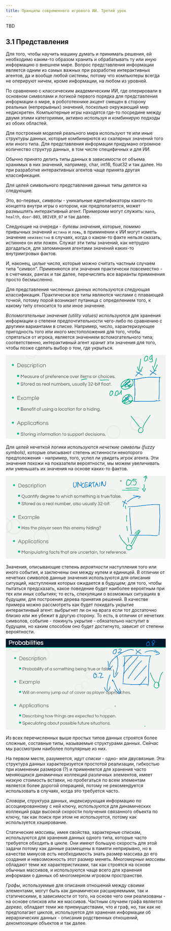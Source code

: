 ```yaml
---
title: Принципы современного игрового ИИ. Третий урок
---
```


TBD

## 3.1 Представления

Для того, чтобы научить машину думать и принимать решения, ей необходимо
каким-то образом хранить и обрабатывать ту или иную информацию о внешнем мире.
Вопрос представления информации является одним из самых важных при разработке
интерактивных агентов, да и вообще любой системы, потому что компьютеры всегда
не оперируют ничем, кроме информации, на любом из уровней.

По сравнению с классическим академическим ИИ, где оперировали в основном
символами и логикой первого порядка для представления информации о мире, в
робототехнике акцент смещен в сторону реальных (непрерывных)
значений, посколько окружающий мир недискретен.
Компьютерные игры находятся где-то посредине между двумя этими категориями,
активно используя и комбинирую подходы из обоих областей.

Для построения моделей реального мира используют те или иные структуры данных,
которые комбинирются из скалярных значений того или иного типа.
Для представления информации придумано огромное количество структур данных, в
том числе специфичных и для ИИ.

Обычно принято делить типы данных в зависимости от объема хранимых в них
значений, например, char, int16, float32 и так далее. Но при разработке интерактивных
агентов чаще принята другая классификация.

Для целей символьного представления данных типы делятся на следующие.

Это, во-первых, *символы* - уникальные идентификаторы
какого-то концепта внутри игры о котором, как предполагается, может размышлять
интерактивный агент. Примероми могут служить: `mana`, `health`, `door-B03`,
`DRIVER_07` и так далее.

Следующие на очереди - *булевы значения*, которые, помимо привычных значений
`истина` и `ложь`, в приминении к ИИ могут изметь значение `неизвестно` в
случаях, когда о каком-то факте нельзя сказать, истиннен он или ложен. Служат
эти типы значений, как нетрудно догадаться, для запоминания агентами
значений каких-то внутриигровых фактов.

И, наконец, *целые числа*, которые можно считать частным случаем типа "символ".
Применяются эти значения практически повсеместно - в счетчиках, рангах и так
далее, перечислять все варианты приминения просто бесмысленно.

Для представления численных данных используются следующая классификация.
Практически все типы являются числами с плавающей точкой, потому порой
возникает путаница с определением того, к какому типу относится то или иное
значение.

*Вспомогательные значения (utility values)* используются для хранения информации о степени
предпочтительности чего-либо по сравнению с другими вариантами в списке.
Например, число, характеризующее пригодность того или иного местоположения для
того, чтобы спрятаться от игрока, является значением вспомогательного типа;
соответственно, интерактивный агент хранит эти значения для того, чтобы позже
сделать выбор о том, где укрыться.

![](/images/the-principles-of-modern-game-ai/3/1-utility-values.jpg)

Для целей нечеткой логики используются *нечеткие символы (fuzzy symbols)*,
которые описывают степень истинности некоторого предположения - например, того,
успел ли увидеть игрок агента. Эти значения похожи на показатели вероятности,
мы можем увеличивать или уменьшать их значения на основе каких-то фактов.

![](/images/the-principles-of-modern-game-ai/3/2-fuzzy-symbols.jpg)

Значения, описывающие степень *вероятности* наступления того или иного события,
и заключены они между нулем и единицей.
В отличии от нечетких символов данные значения используются для описания
ситуаций, наступления которых ожидается в будущем; для того, чтобы пытаться
предсказать, какое поведение будет наиболее вероятным при тех или иных
событиях; то есть, спекуляции о возможных ситуациях в будущем, для построения
дерева принятия решений.
В качестве примера можно рассмотреть как будет покидать укрытие интерактинвый
агент: выбрыгнет ли он на врага если тот достаточно близко или же убежит в
другую сторону.
То есть, в отличии от нечетких символов, событие - покинуть укрытие -
обязательно наступит в будущем, но каким способом оно будет достигнуто, зависит
от степени вероятности.

![](/images/the-principles-of-modern-game-ai/3/3-probabilities.jpg)

Из всех перечисленных выше простых типов данных строятся более сложные,
составные типы, называемые структурами данных. Сейчас мы рассмотрим наиболее
популярные из них.

На первом месте, разумеется, идут *списки* - одно- или двусвязные. Эта 
структура данных характеризуется простотой реализации, гибкостью при изменении
размеров (?) и применяется для хранения часто меняющихся динамичных коллекций различных элементов,
имеет низкую стоимость вставки, но пробегаться по всем элементам является более
дорогой операцией, потому не рекомендуется использовать в случаях, когда это
требуется часто.

*Словари*, структура данных, индексирующая информацию по ассоциированному с ней
ключу, используются для динамических коллекций ради высокой скорости
получения связанного объекта по ключу, так как поиск при этом не используется,
потому как используется хэширование.

Статические *массивы*, имея свойства, характерные спискам, используются для
хранения данных одного типа, которые часто требуется обходить в цикле. Они
имеют большую скорость для этой задачи потому как данные размещены в памяти
неприрывно, но в качестве минусов есть необходимость знать размер массива до
его создания и невозможность этот размер менять. *Многомерные массивы* обладают
теми же характеристиками, так как строятся на основе обычных массивов, и
используются чаще всего для хранения информаии о данных об многомерном игровом
пространстве.

*Графы*, используемые для описания отношений между своими элементами, могут
быть как динамически расширяемыми, так и статическими, в зависимости от того,
на основе чего они реализованы - на основе списков или же массивов. Частным
случаем графа является *дерево*, обладает теми же приемуществами, что и граф,
но, так как не предполагает циклов, используется для хранения информации об
иерархических данных - описания родственных отношений, декомпозиции объектов и
так далее.
